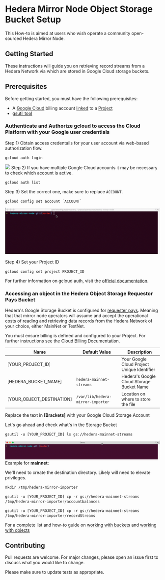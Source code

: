 # Hedera Mirror Node Object Storage Bucket Setup

This How-to is aimed at users who wish operate a community open-sourced Hedera Mirror Node. 

## Getting Started

These instructions will guide you on retrieving record streams from a Hedera Network via which are stored in Google Cloud storage buckets.

## Prerequisites

Before getting started, you must have the following prerequisites:

* A [Google Cloud](https://cloud.google.com/) billing account [linked](https://cloud.google.com/billing/docs/how-to/manage-billing-account) to a [Project](https://cloud.google.com/resource-manager/docs/creating-managing-projects)
* [gsutil tool](https://cloud.google.com/storage/docs/gsutil)

### Authenticate and Authorize gcloud to access the Cloud Platform with your Google user credentials
Step 1)
Obtain access credentails for your user account via web-based authorization flow.

```console
gcloud auth login
```
![](static/gcloud_auth.gif)
Step 2) If you have multiple Google Cloud accounts it may be necessary to check which account is active.
```console
gcloud auth list
```
Step 3) Set the correct one, make sure to replace `ACCOUNT`.
```console
gcloud config set account `ACCOUNT`
```
![](static/gcloud_account_set.gif)

Step 4) Set your Project ID
```console
gcloud config set project PROJECT_ID
```

For further information on gcloud auth, visit the [official documentation](https://cloud.google.com/sdk/gcloud/reference/auth/login).

### Accessing an object in the Hedera Object Storage Requestor Pays Bucket

Hedera's Google Storage Bucket is configured for [requester pays](https://cloud.google.com/storage/docs/requester-pays). 
Meaning that that mirror node operators will assume and accept the operational costs of reading and retrieving data records from the Hedera Network of your choice, either MainNet or TestNet.

You must ensure billing is defined and configured to your Project. For further instructions see the [Cloud Billing Documentation](https://cloud.google.com/storage/docs/using-requester-pays#gsutil_3).


| Name                      | Default Value                     | Description                                 |
|---------------------------|---------------------------------  |---------------------------------------------|
| [YOUR_PROJECT_ID]         |                                   | Your Google Cloud Project Unique Identifier |
| [HEDERA_BUCKET_NAME]      | `hedera-mainnet-streams`          | Hedera's Google Cloud Storage Bucket Name   |
| [YOUR_OBJECT_DESTINATION] | `/var/lib/hedera-mirror-importer` | Location on where to store the file         |

Replace the text in **[Brackets]** with your Google Cloud Storage Account

Let's go ahead and check what's in the Storage Bucket
```console
gsutil -u [YOUR_PROJECT_ID] ls gs://hedera-mainnet-streams
```
![](static/list_buckets.gif)
Example for **mainnet**:

We'll need to create the destination directory. Likely will need to elevate privileges.

```console
mkdir /tmp/hedera-mirror-importer
```

```console
gsutil -u [YOUR_PROJECT_ID] cp -r gs://hedera-mainnet-streams /tmp/hedera-mirror-importer/accountbalances
```

```console
gsutil -u [YOUR_PROJECT_ID] cp -r gs://hedera-mainnet-streams /tmp/hedera-mirror-importer/recordStreams
```

For a complete list and how-to guide on [working with buckets](https://cloud.google.com/storage/docs/how-to#working-with-buckets) and [working with objects](https://cloud.google.com/storage/docs/how-to#working-with-objects)



## Contributing
Pull requests are welcome. For major changes, please open an issue first to discuss what you would like to change.

Please make sure to update tests as appropriate.